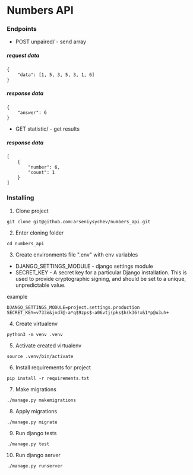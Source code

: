 # Numbers API

### Endpoints

- POST unpaired/ - send array

##### request data
```
{
    "data": [1, 5, 3, 5, 3, 1, 6]
}
```
##### response data
```
{
    "answer": 6
}
```

- GET statistic/ - get results
##### response data
```
[
    {
        "number": 6,
        "count": 1
    }
]
```

### Installing
1. Clone project
```
git clone git@github.com:arseniysychev/numbers_api.git
```
2. Enter cloning folder 
```
cd numbers_api
```
3. Create environments file ".env" with env variables
- DJANGO_SETTINGS_MODULE - django settings module
- SECRET_KEY - A secret key for a particular Django installation. This is used to provide cryptographic signing, and should be set to a unique, unpredictable value.

example
```
DJANGO_SETTINGS_MODULE=project.settings.production
SECRET_KEY=v733e&jnd7@-a*q$9zps$-a06vtj(pks$h(k36!x&1*p@u3uh+
```
4. Create virtualenv
```
python3 -m venv .venv
```
5. Activate created virtualenv
```
source .venv/bin/activate
```
6. Install requirements for project
```
pip install -r requirements.txt
```
7. Make migrations
```
./manage.py makemigrations
```
8. Apply migrations
```
./manage.py migrate
```
9. Run django tests
```
./manage.py test
```
10. Run django server
```
./manage.py runserver
```
